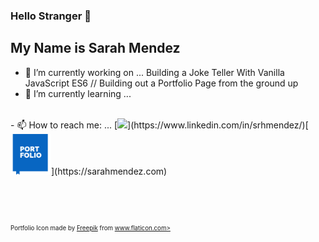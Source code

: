 ### Hello Stranger 👋
## My Name is Sarah Mendez 

- 🔭 I’m currently working on ... Building a Joke Teller With Vanilla JavaScript ES6 // Building out a Portfolio Page from the ground up
- 🌱 I’m currently learning ... 

<br>
- 📫 How to reach me: ...
[<img src="https://content.linkedin.com/content/dam/me/business/en-us/amp/brand-site/v2/bg/LI-Bug.svg.original.svg">](https://www.linkedin.com/in/srhmendez/)[<img height=65px width=65px src="./Portfolio.svg">](https://sarahmendez.com)

<br>
<br>
<br>
<br>
<br>
<sub><sup><div id="credit"><p>Portfolio Icon made by <a href="https://www.flaticon.com/authors/freepik" title="Freepik">Freepik</a> from <a href="https://www.flaticon.com/" title="Flaticon">www.flaticon.com></p></a></div></sup></sub>
